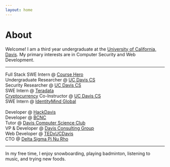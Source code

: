 ```yaml
---
layout: home
---
```

# About 

Welcome! I am a third year undergraduate at the [University of California, Davis](https://www.ucdavis.edu/). My primary interests are in Computer Security and Web Development.

---

Full Stack SWE Intern @ [Course Hero](https://www.coursehero.com)<br>
Undergraduate Researcher @ [UC Davis CS](http://www.cs.ucdavis.edu)<br>
Security Researcher @ [UC Davis CS](http://www.cs.ucdavis.edu)<br>
SWE Intern @ [Teradata](http://www.teradata.com/?LangType=1033)<br> 
[Cryptocurrency](http://rylanschaeffer.github.io/resources/198FCourseSyllabus.pdf) Co-Instructor @ [UC Davis CS](http://www.cs.ucdavis.edu)<br>
SWE Intern @ [IdentityMind Global](https://www.identitymindglobal.com)<br><br>
Developer @ [HackDavis](http://hackdavis.io/)<br>
Developer @ [BCNC](https://bcnclub.org)<br>
Tutor @ [Davis Computer Science Club](https://daviscsclub.org/)<br>
VP &#38; Developer @ [Davis Consulting Group](http://davisconsultinggroup.org)<br>
Web Developer @ [TEDxUCDavis](http://www.tedxucdavis.com/)<br>
CTO @ [Delta Sigma Pi Nu Rho](https://www.dsp-nurho.com)

---

In my free time, I enjoy snowboarding, playing badminton, listening to music, and trying new foods. 
